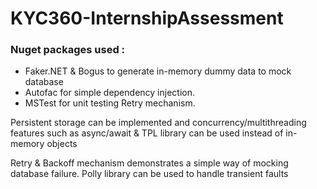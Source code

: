 # KYC360-InternshipAssessment

### Nuget packages used :
- Faker.NET & Bogus to generate in-memory dummy data to mock database
- Autofac for simple dependency injection.
- MSTest for unit testing Retry mechanism.

Persistent storage can be implemented and concurrency/multithreading features such as async/await & TPL library can be used instead of in-memory objects

Retry & Backoff mechanism demonstrates a simple way of mocking database failure. Polly library can be used to handle transient faults

